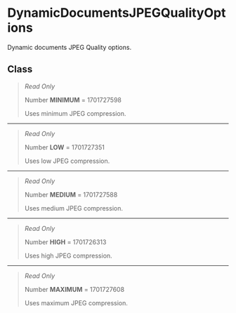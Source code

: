 # DynamicDocumentsJPEGQualityOptions
Dynamic documents JPEG Quality options.

## Class
> *Read Only* 
> 
> Number **MINIMUM** = 1701727598
> 
> Uses minimum JPEG compression.
*** 
> *Read Only* 
> 
> Number **LOW** = 1701727351
> 
> Uses low JPEG compression.
*** 
> *Read Only* 
> 
> Number **MEDIUM** = 1701727588
> 
> Uses medium JPEG compression.
*** 
> *Read Only* 
> 
> Number **HIGH** = 1701726313
> 
> Uses high JPEG compression.
*** 
> *Read Only* 
> 
> Number **MAXIMUM** = 1701727608
> 
> Uses maximum JPEG compression.

